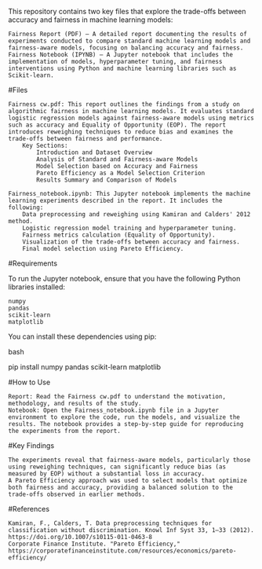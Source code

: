 This repository contains two key files that explore the trade-offs between accuracy and fairness in machine learning models:

    Fairness Report (PDF) – A detailed report documenting the results of experiments conducted to compare standard machine learning models and fairness-aware models, focusing on balancing accuracy and fairness.
    Fairness Notebook (IPYNB) – A Jupyter notebook that includes the implementation of models, hyperparameter tuning, and fairness interventions using Python and machine learning libraries such as Scikit-learn.

#Files

    Fairness cw.pdf: This report outlines the findings from a study on algorithmic fairness in machine learning models. It evaluates standard logistic regression models against fairness-aware models using metrics such as accuracy and Equality of Opportunity (EOP). The report introduces reweighing techniques to reduce bias and examines the trade-offs between fairness and performance.
        Key Sections:
            Introduction and Dataset Overview
            Analysis of Standard and Fairness-aware Models
            Model Selection based on Accuracy and Fairness
            Pareto Efficiency as a Model Selection Criterion
            Results Summary and Comparison of Models

    Fairness_notebook.ipynb: This Jupyter notebook implements the machine learning experiments described in the report. It includes the following:
        Data preprocessing and reweighing using Kamiran and Calders' 2012 method.
        Logistic regression model training and hyperparameter tuning.
        Fairness metrics calculation (Equality of Opportunity).
        Visualization of the trade-offs between accuracy and fairness.
        Final model selection using Pareto Efficiency.

#Requirements

To run the Jupyter notebook, ensure that you have the following Python libraries installed:

    numpy
    pandas
    scikit-learn
    matplotlib

You can install these dependencies using pip:

bash

pip install numpy pandas scikit-learn matplotlib

#How to Use

    Report: Read the Fairness cw.pdf to understand the motivation, methodology, and results of the study.
    Notebook: Open the Fairness_notebook.ipynb file in a Jupyter environment to explore the code, run the models, and visualize the results. The notebook provides a step-by-step guide for reproducing the experiments from the report.

#Key Findings

    The experiments reveal that fairness-aware models, particularly those using reweighing techniques, can significantly reduce bias (as measured by EOP) without a substantial loss in accuracy.
    A Pareto Efficiency approach was used to select models that optimize both fairness and accuracy, providing a balanced solution to the trade-offs observed in earlier methods.

#References

    Kamiran, F., Calders, T. Data preprocessing techniques for classification without discrimination. Knowl Inf Syst 33, 1–33 (2012). https://doi.org/10.1007/s10115-011-0463-8
    Corporate Finance Institute. "Pareto Efficiency," https://corporatefinanceinstitute.com/resources/economics/pareto-efficiency/
